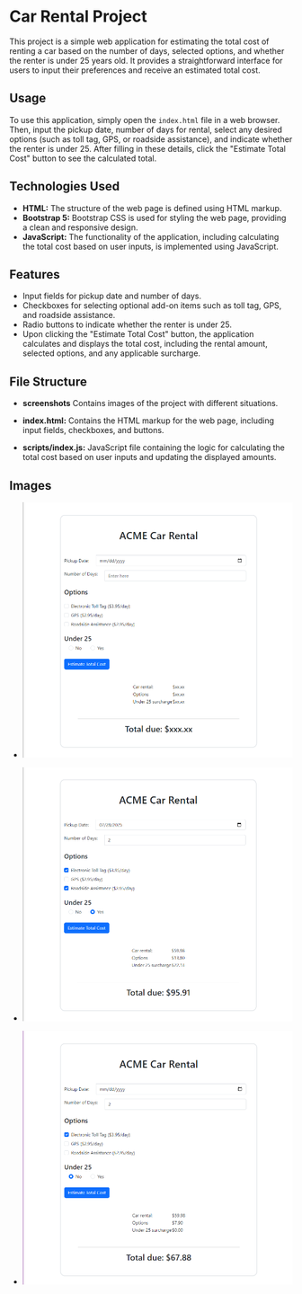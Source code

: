 # Car Rental Project

This project is a simple web application for estimating the total cost of renting a car based on the number of days, selected options, and whether the renter is under 25 years old. It provides a straightforward interface for users to input their preferences and receive an estimated total cost.

## Usage

To use this application, simply open the `index.html` file in a web browser. Then, input the pickup date, number of days for rental, select any desired options (such as toll tag, GPS, or roadside assistance), and indicate whether the renter is under 25. After filling in these details, click the "Estimate Total Cost" button to see the calculated total.

## Technologies Used

- **HTML:** The structure of the web page is defined using HTML markup.
- **Bootstrap 5:** Bootstrap CSS is used for styling the web page, providing a clean and responsive design.
- **JavaScript:** The functionality of the application, including calculating the total cost based on user inputs, is implemented using JavaScript.

## Features

- Input fields for pickup date and number of days.
- Checkboxes for selecting optional add-on items such as toll tag, GPS, and roadside assistance.
- Radio buttons to indicate whether the renter is under 25.
- Upon clicking the "Estimate Total Cost" button, the application calculates and displays the total cost, including the rental amount, selected options, and any applicable surcharge.

## File Structure
- **screenshots** Contains images of the project with different situations.

- **index.html:** Contains the HTML markup for the web page, including input fields, checkboxes, and buttons.

- **scripts/index.js:** JavaScript file containing the logic for calculating the total cost based on user inputs and updating the displayed amounts.

## Images

- ![Image 1](./Screenshots/screenshot1.png)

- ![Image 2](./Screenshots/screenshot2.png)

- ![Image 3](./Screenshots/screenshot3.png)